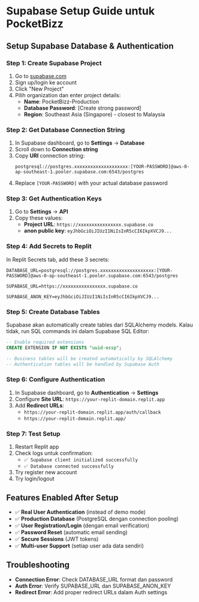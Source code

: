 # Supabase Setup Guide untuk PocketBizz

## Setup Supabase Database & Authentication

### Step 1: Create Supabase Project
1. Go to [supabase.com](https://supabase.com)
2. Sign up/login ke account
3. Click "New Project"
4. Pilih organization dan enter project details:
   - **Name**: PocketBizz-Production
   - **Database Password**: [Create strong password]
   - **Region**: Southeast Asia (Singapore) - closest to Malaysia

### Step 2: Get Database Connection String
1. In Supabase dashboard, go to **Settings** → **Database**
2. Scroll down to **Connection string**
3. Copy **URI** connection string:
   ```
   postgresql://postgres.xxxxxxxxxxxxxxxxxxxx:[YOUR-PASSWORD]@aws-0-ap-southeast-1.pooler.supabase.com:6543/postgres
   ```
4. Replace `[YOUR-PASSWORD]` with your actual database password

### Step 3: Get Authentication Keys
1. Go to **Settings** → **API**
2. Copy these values:
   - **Project URL**: `https://xxxxxxxxxxxxxxxx.supabase.co`
   - **anon public key**: `eyJhbGciOiJIUzI1NiIsInR5cCI6IkpXVCJ9...`

### Step 4: Add Secrets to Replit
In Replit Secrets tab, add these 3 secrets:

```
DATABASE_URL=postgresql://postgres.xxxxxxxxxxxxxxxxxxxx:[YOUR-PASSWORD]@aws-0-ap-southeast-1.pooler.supabase.com:6543/postgres

SUPABASE_URL=https://xxxxxxxxxxxxxxxx.supabase.co

SUPABASE_ANON_KEY=eyJhbGciOiJIUzI1NiIsInR5cCI6IkpXVCJ9...
```

### Step 5: Create Database Tables
Supabase akan automatically create tables dari SQLAlchemy models. Kalau tidak, run SQL commands ini dalam Supabase SQL Editor:

```sql
-- Enable required extensions
CREATE EXTENSION IF NOT EXISTS "uuid-ossp";

-- Business tables will be created automatically by SQLAlchemy
-- Authentication tables will be handled by Supabase Auth
```

### Step 6: Configure Authentication
1. In Supabase dashboard, go to **Authentication** → **Settings**
2. Configure **Site URL**: `https://your-replit-domain.replit.app`
3. Add **Redirect URLs**:
   - `https://your-replit-domain.replit.app/auth/callback`
   - `https://your-replit-domain.replit.app/`

### Step 7: Test Setup
1. Restart Replit app
2. Check logs untuk confirmation:
   - `✅ Supabase client initialized successfully`
   - `✅ Database connected successfully`
3. Try register new account
4. Try login/logout

## Features Enabled After Setup
- ✅ **Real User Authentication** (instead of demo mode)
- ✅ **Production Database** (PostgreSQL dengan connection pooling)
- ✅ **User Registration/Login** (dengan email verification)
- ✅ **Password Reset** (automatic email sending)
- ✅ **Secure Sessions** (JWT tokens)
- ✅ **Multi-user Support** (setiap user ada data sendiri)

## Troubleshooting
- **Connection Error**: Check DATABASE_URL format dan password
- **Auth Error**: Verify SUPABASE_URL dan SUPABASE_ANON_KEY
- **Redirect Error**: Add proper redirect URLs dalam Auth settings